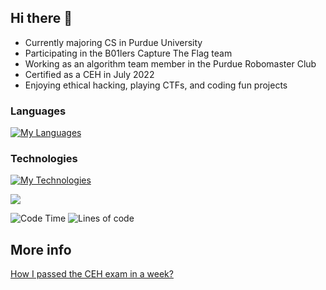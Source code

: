 ## Hi there 👋

- Currently majoring CS in Purdue University
- Participating in the B01lers Capture The Flag team
- Working as an algorithm team member in the Purdue Robomaster Club
- Certified as a CEH in July 2022
- Enjoying ethical hacking, playing CTFs, and coding fun projects
 
### Languages
[![My Languages](https://skillicons.dev/icons?i=c,cpp,python,java,html,css,js,bash)](https://skillicons.dev)

### Technologies
[![My Technologies](https://skillicons.dev/icons?i=ros,react,electron,nodejs,django,firebase,postgresql,git,docker)](https://skillicons.dev)

<img src="https://github-readme-stats.vercel.app/api?username=acezxn&show_icons=true&theme=merko&include_all_commits=true">

![Code Time](http://img.shields.io/badge/Code%20Time-476%20hrs%2051%20mins-blue)
![Lines of code](https://img.shields.io/badge/From%20Hello%20World%20I%27ve%20Written-7.3%20million%20lines%20of%20code-blue)

## More info

[How I passed the CEH exam in a week?](https://gist.github.com/acezxn/e3da9fba0aaeeaa7723942399ad1be66)


